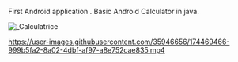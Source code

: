 First Android application . Basic Android Calculator in java.

![_Calculatrice](https://user-images.githubusercontent.com/35946656/174469627-47b6ab15-0c27-40d0-8177-3e0bf5d8ab85.jpg|width=400px)

https://user-images.githubusercontent.com/35946656/174469466-999b5fa2-8a02-4dbf-af97-a8e752cae835.mp4

